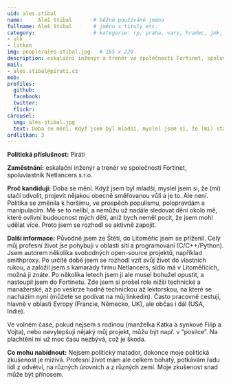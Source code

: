 ```yaml
---
uid: ales.stibal
name:     Aleš Stibal	  	# běžně používáné jméno
fullname: Aleš Stibal	  	# jméno s tituly etc.
category:                 	# kategorie: rp, praha, vary, hradec, jmk, senat
- ulk
- litkan
img: people/ales-stibal.jpg   # 165 x 220
description: eskalační inženýr a trenér ve společnosti Fortinet, spoluvlastník Netlancers s.r.o.
mail:
- ales.stibal@pirati.cz
mob:
profiles:
  github:
  facebook:
  twitter: 
  flickr:
carousel:
  img: ales-stibal.jpg
  text: Doba se mění. Když jsem byl mladší, myslel jsem si, že (mi) stačí odvolit, projevit nějakou obecně směřovanou vůli a je to. Ale není. Politika se změnila k horšímu, ve prospěch populismu, polopravdám a manipulacím. Mě se to nelíbí, a nemůžu už nadále sledovat dění okolo mě, které ovlivní budoucnost mých dětí, aniž bych neměl pocit, že jsem mohl udělat více. Proto jsem se rozhodl se aktivně zapojit.
ordlitkan: 3
---
```

**Politická příslušnost:** Piráti
 
**Zaměstnání:** eskalační inženýr a trenér ve společnosti Fortinet, spoluvlastník Netlancers s.r.o.
 
**Proč kandiduji:** Doba se mění. Když jsem byl mladší, myslel jsem si, že (mi) stačí odvolit, projevit nějakou obecně směřovanou vůli a je to. Ale není. Politika se změnila k horšímu, ve prospěch populismu, polopravdám a manipulacím. Mě se to nelíbí, a nemůžu už nadále sledovat dění okolo mě, které ovlivní budoucnost mých dětí, aniž bych neměl pocit, že jsem mohl udělat více. Proto jsem se rozhodl se aktivně zapojit.
 
**Další informace:** Původně jsem ze Štětí, do Litoměřic jsem se přiženil. Celý můj profesní život jse pohybuji v oblasti sítí a programování (C/C++/Python). Jsem autorem několika svobodných open-source projektů, například smithproxy.
Po určité době jsem se rozhodl vzít svůj život do vlastních rukou, a založil jsem s kamarády firmu Netlancers, sídlo má v Litoměřicích, možná ji znáte. Po několika letech jsem ji ale musel bohužel opustit, a nastoupil jsem do Fortinetu.
Zde jsem si prošel role nižší technické a manažerské, až po veskrze hodně technickou až lektorskou, na které se nacházím nyní (můžete se podívat na můj linkedin). Často pracovně cestuji, hlavně v oblasti Evropy (Francie, Německo, UK), ale občas i dál (USA, Indie). 


Ve volném čase, pokud nejsem s rodinou (manželka Katka a synkové Filip a Vojta), nebo nevylepšuji nějaký můj projekt, můžu být např. v “posilce”. Na plachtění mi už moc času nezbývá, což je škoda.

**Co mohu nabídnout:** Nejsem politický matador, dokonce moje politická zkušenost je mizivá. Profesní život mám ale celkem bohatý, potkávám řadu lidí z odvětví, na různých úrovních a z různých zemí. Moje zkušenost snad může být přínosem.

